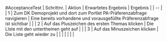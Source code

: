#AcceptanceTest
| Schrittnr. | Aktion | Erwartetes Ergebnis | Ergebnis |
| -- |
| 1 | Zum DK Demoprojekt und dort zum Portlet PA-Präferenzabfrage navigieren | Eine bereits vorhandene und vorausgefüllte Präferenzabfrage ist sichtbar | |
| 2 | Auf das Pluszeichen des ersten Themas klicken | Die LIste mit den unterthemen geht auf | |
| 3 | Auf das Minuszeichen klicken | Die Liste geht wieder zu | |
| | | | |
